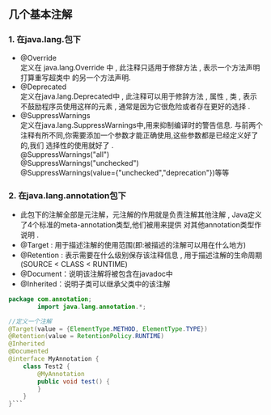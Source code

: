 ## 几个基本注解

### 1. 在java.lang.包下

- @Override  
  定义在 java.lang.Override 中 , 此注释只适用于修辞方法 , 表示一个方法声明打算重写超类中 的另一个方法声明.
- @Deprecated  
  定义在java.lang.Deprecated中 , 此注释可以用于修辞方法 , 属性 , 类 , 表示不鼓励程序员使用这样的元素 , 通常是因为它很危险或者存在更好的选择 .
- @SuppressWarnings  
  定义在java.lang.SuppressWarnings中,用来抑制编译时的警告信息. 与前两个注释有所不同,你需要添加一个参数才能正确使用,这些参数都是已经定义好了的,我们 选择性的使用就好了 .  
  @SuppressWarnings("all")  
  @SuppressWarnings("unchecked")  
  @SuppressWarnings(value={"unchecked","deprecation"})等等

### 2. 在java.lang.annotation包下

- 此包下的注解全部是元注解，元注解的作用就是负责注解其他注解 , Java定义了4个标准的meta-annotation类型,他们被用来提供 对其他annotation类型作说明 .
- @Target : 用于描述注解的使用范围(即:被描述的注解可以用在什么地方)
- @Retention : 表示需要在什么级别保存该注释信息 , 用于描述注解的生命周期  
  (SOURCE < CLASS < RUNTIME)
- @Document：说明该注解将被包含在javadoc中
- @Inherited：说明子类可以继承父类中的该注解

```java
package com.annotation;
		import java.lang.annotation.*;

//定义一个注解 
@Target(value = {ElementType.METHOD, ElementType.TYPE})
@Retention(value = RetentionPolicy.RUNTIME)
@Inherited
@Documented
@interface MyAnnotation {
	class Test2 {
		@MyAnnotation
		public void test() {
		}
	}
}```